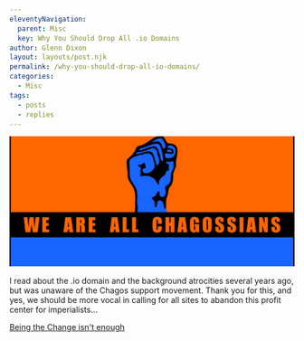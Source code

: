 ```yaml
---
eleventyNavigation:
  parent: Misc
  key: Why You Should Drop All .io Domains
author: Glenn Dixon
layout: layouts/post.njk
permalink: /why-you-should-drop-all-io-domains/
categories:
  - Misc
tags:
  - posts
  - replies
---
```

![](/img/2018/07/chagossians.png)

I read about the .io domain and the background atrocities several years ago, but was unaware of the Chagos support movement. Thank you for this, and yes, we should be more vocal in calling for all sites to abandon this profit center for imperialists&#8230;

[Being the Change isn't enough](https://ascraeus.org/being-the-change-isn-t-enough/)